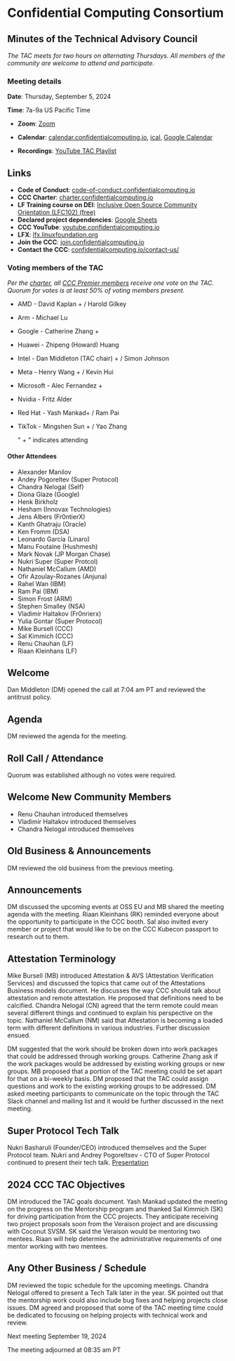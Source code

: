 # Confidential Computing Consortium

## Minutes of the Technical Advisory Council

*The TAC meets for two hours on alternating Thursdays. All members of the community are welcome to attend and participate.*

### Meeting details

**Date**: Thursday, September 5, 2024

**Time**: 7a-9a US Pacific Time

* **Zoom**: [Zoom](https://zoom-lfx.platform.linuxfoundation.org/meeting/94618773737?password=4b2a5cdf-685a-4ea3-822d-24ff7ddab72e)

* **Calendar**: [calendar.confidentialcomputing.io](https://calendar.confidentialcomputing.io),
[ical](https://calendar.google.com/calendar/ical/c\_c0pcihr7n2n1k3a38i32d9ag10%40group.calendar.google.com/public/basic.ics),
[Google Calendar](https://calendar.google.com/calendar/u/0/r?cid=c\_c0pcihr7n2n1k3a38i32d9ag10@group.calendar.google.com)

* **Recordings**: [YouTube TAC Playlist](https://www.youtube.com/playlist?list=PLmfkUJc39uMjaB_I1dYW72I44kr9QzG_B)

## Links

* **Code of Conduct**: [code-of-conduct.confidentialcomputing.io](https://code-of-conduct.confidentialcomputing.io)
* **CCC Charter**: [charter.confidentialcomputing.io](https://charter.confidentialcomputing.io)
* **LF Training course on DEI**: [Inclusive Open Source Community Orientation (LFC102) (free)](https://training.linuxfoundation.org/training/inclusive-open-source-community-orientation-lfc102/)
* **Declared project dependencies**: [Google Sheets](https://docs.google.com/spreadsheets/d/1UKnbbGWXYLjnPZsox3zmYo59nv3XSXjePfas5E2fER0/edit#gid=0)
* **CCC YouTube**: [youtube.confidentialcomputing.io](https://youtube.confidentialcomputing.io)
* **LFX**: [lfx.linuxfoundation.org](https://lfx.linuxfoundation.org)
* **Join the CCC**: [join.confidentialcomputing.io](https://join.confidentialcomputing.io)
* **Contact the CCC**: [confidentialcomputing.io/contact-us/](https://confidentialcomputing.io/contact-us/)

### Voting members of the TAC

*Per the [charter](https://charter.confidentialcomputing.io), all [CCC Premier members](https://confidentialcomputing.io/members/) receive one vote on the TAC. Quorum for votes is at least 50% of voting members present.*

* AMD - David Kaplan + / Harold Gilkey
* Arm -  Michael Lu
* Google - Catherine Zhang +
* Huawei - Zhipeng (Howard) Huang
* Intel - Dan Middleton (TAC chair) + / Simon Johnson
* Meta -  Henry Wang + /  Kevin Hui
* Microsoft - Alec Fernandez +
* Nvidia - Fritz Alder
* Red Hat - Yash Mankad+  / Ram Pai
* TikTok - Mingshen Sun +  / Yao Zhang

   " + " indicates attending

#### Other Attendees

* Alexander Manilov
* Andey Pogoreltev (Super Protocol)
* Chandra Nelogal (Self)
* Diona Glaze (Google)
* Henk Birkholz
* Hesham (Innovax Technologies)
* Jens Albers (Fr0ntierX)
* Kanth Ghatraju (Oracle)
* Ken Fromm (DSA)
* Leonardo Garcia (Linaro)
* Manu Foutaine (Hushmesh)
* Mark Novak (JP Morgan Chase)
* Nukri Super (Super Protcol)
* Nathaniel McCallum (AMD)
* Ofir Azoulay-Rozanes (Anjuna)
* Rahel Wan (IBM)
* Ram Pai (IBM)
* Simon Frost (ARM)
* Stephen Smalley (NSA)
* Vladimir Haltakov (Fr0nrierx)
* Yulia Gontar (Super Protocol)
* Mike Bursell (CCC)
* Sal Kimmich (CCC)
* Renu Chauhan (LF)
* Riaan Kleinhans (LF)

## Welcome

Dan Middleton (DM) opened the call at 7:04 am PT and reviewed the antitrust policy. 

## Agenda

DM reviewed the agenda for the meeting.

## Roll Call / Attendance

Quorum was established although no votes were required.

## Welcome New Community Members

* Renu Chauhan introduced themselves
* Vladimir Haltakov introduced themselves
* Chandra Nelogal introduced themselves

## Old Business & Announcements

DM reviewed the old business from the previous meeting. 

## Announcements

DM discussed the upcoming events at OSS EU and MB shared the meeting agenda with the meeting.
Riaan Kleinhans (RK) reminded everyone about the opportunity to participate in the CCC booth.
Sal also invited every member or project that would like to be on the CCC Kubecon passport to research out to them.

## Attestation Terminology

Mike Bursell (MB) introduced Attestation & AVS (Attestation Verification Services) and discussed the topics that came out of the Attestations Business models document. He discusses the way CCC should talk about attestation and remote attestation. He proposed that definitions need to be calcified. Chandra Nelogal (CN) agreed that the term remote could mean several different things and continued to explain his perspective on the topic. Nathaniel McCallum (NM) said that Attestation is becoming a loaded term with different definitions in various industries. Further discussion ensued.

DM suggested that the work should be broken down into work packages that could be addressed through working groups. Catherine Zhang ask if the work packages would be addressed by existing working groups or new groups. MB proposed that a portion of the TAC meeting could be set apart for that on a bi-weekly basis. DM proposed that the TAC could assign questions and work to the existing working groups to be addressed. DM asked meeting participants to communicate on the topic through the TAC Slack channel and mailing list and it would be further discussed in the next meeting.

## Super Protocol Tech Talk

Nukri Basharuli (Founder/CEO) introduced themselves and the Super Protocol team. Nukri and Andrey Pogoreltsev - CTO of Super Protocol continued to present their tech talk. [Presentation](./CCC_Super%20Protocol%20Tech%20overview_Sept%205'24.pdf)

##  2024 CCC TAC Objectives

DM introduced the TAC goals document. Yash Mankad updated the meeting on the progress on the Mentorship program and thanked Sal Kimmich (SK) for driving participation from the CCC projects. They anticipate receiving two project proposals soon from the Veraison project and are discussing with Coconut SVSM. SK said the Veraison would be mentoring two mentees. Riaan will help determine the administrative requirements of one mentor working with two mentees.

## Any Other Business / Schedule

DM reviewed the topic schedule for the upcoming meetings. Chandra Nelogal offered to present a Tech Talk later in the year.
SK pointed out that the mentorship work could also include bug fixes and helping projects close issues. DM agreed and proposed that some of the TAC meeting time could be dedicated to focusing on helping projects with technical work and review.

Next meeting September 19, 2024

The meeting adjourned at 08:35 am PT
